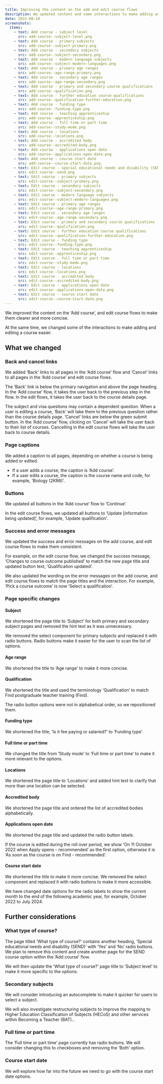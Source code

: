 ```yaml
---
title: Improving the content on the add and edit course flows
description: We updated content and some interactions to make adding and editing a course clearer
date: 2022-08-18
screenshots:
  items:
    - text: Add course - subject level
      src: add-course--subject-level.png
    - text: Add course - primary subjects
      src: add-course--subject-primary.png
    - text: Add course - secondary subjects
      src: add-course--subject-secondary.png
    - text: Add course - modern language subjects
      src: add-course--subject-modern-languages.png
    - text: Add course - primary age ranges
      src: add-course--age-range-primary.png
    - text: Add course - secondary age ranges
      src: add-course--age-range-secondary.png
    - text: Add course - primary and secondary course qualifications
      src: add-course--qualification.png
    - text: Add course - further education course qualifications
      src: add-course--qualification-further-education.png
    - text: Add course - funding type
      src: add-course--funding-type.png
    - text: Add course - teaching apprenticeship
      src: add-course--apprenticeship.png
    - text: Add course - full time or part time
      src: add-course--study-mode.png
    - text: Add course - locations
      src: add-course--locations.png
    - text: Add course - accredited body
      src: add-course--accredited-body.png
    - text: Add course - applications open date
      src: add-course--applications-open-date.png
    - text: Add course - course start date
      src: add-course--course-start-date.png
    - text: Edit course - special educational needs and disability (SEND)
      src: edit-course--send.png
    - text: Edit course - primary subjects
      src: edit-course--subject-primary.png
    - text: Edit course - secondary subjects
      src: edit-course--subject-secondary.png
    - text: Edit course - modern language subjects
      src: edit-course--subject-modern-languages.png
    - text: Edit course - primary age ranges
      src: edit-course--age-range-primary.png
    - text: Edit course - secondary age ranges
      src: edit-course--age-range-secondary.png
    - text: Edit course - primary and secondary course qualifications
      src: edit-course--qualification.png
    - text: Edit course - further education course qualifications
      src: edit-course--qualification-further-education.png
    - text: Edit course - funding type
      src: edit-course--funding-type.png
    - text: Edit course - teaching apprenticeship
      src: edit-course--apprenticeship.png
    - text: Edit course - full time or part time
      src: edit-course--study-mode.png
    - text: Edit course - locations
      src: edit-course--locations.png
    - text: Edit course - accredited body
      src: edit-course--accredited-body.png
    - text: Edit course - applications open date
      src: edit-course--applications-open-date.png
    - text: Edit course - course start date
      src: edit-course--course-start-date.png
---
```


We improved the content on the ‘Add course’, and edit course flows to make them clearer and more concise.

At the same time, we changed some of the interactions to make adding and editing a course easier.

## What we changed

### Back and cancel links

We added ‘Back’ links to all pages in the ‘Add course’ flow and ‘Cancel’ links to all pages in the ‘Add course’ and edit course flows.

The ‘Back’ link is below the primary navigation and above the page heading. In the ‘Add course’ flow, it takes the user back to the previous step in the flow. In the edit flows, it takes the user back to the course details page.

The subject and visa questions may contain a dependent question. When a user is editing a course, ‘Back’ will take them to the previous question rather than the course details page.
‘Cancel’ links are below the green submit button. In the ‘Add course’ flow, clicking on ‘Cancel’ will take the user back to their list of courses. Cancelling in the edit course flows will take the user back to course details.

### Page captions

We added a caption to all pages, depending on whether a course is being added or edited.

- If a user adds a course, the caption is ‘Add course’.
- If a user edits a course, the caption is the course name and code, for example, ‘Biology (2KR6)’.

### Buttons

We updated all buttons in the ‘Add course’ flow to ‘Continue’.

In the edit course flows, we updated all buttons to ‘Update [information being updated]’, for example, ‘Update qualification’.

### Success and error messages

We updated the success and error messages on the add course, and edit course flows to make them consistent.

For example, on the edit course flow, we changed the success message, ‘Changes to course outcome published’ to match the new page title and updated button text, ‘Qualification updated’.

We also updated the wording on the error messages on the add course, and edit course flows to match the page titles and the interaction. For example, ‘Pick a course outcome’ is now ‘Select a qualification’.

### Page specific changes

#### Subject

We shortened the page title to ‘Subject’ for both primary and secondary subject pages and removed the hint text as it was unnecessary.

We removed the select component for primary subjects and replaced it with radio buttons. Radio buttons make it easier for the user to scan the list of options.

#### Age range

We shortened the title to ‘Age range’ to make it more concise.

#### Qualification

We shortened the title and used the terminology ‘Qualification’ to match Find postgraduate teacher training (Find).

The radio button options were not in alphabetical order, so we repositioned them.

#### Funding type

We shortened the title, ‘Is it fee paying or salaried?’ to ‘Funding type’.

#### Full time or part time

We changed the title from ‘Study mode’ to ‘Full time or part time’ to make it more relevant to the options.

#### Locations

We shortened the page title to ‘Locations’ and added hint text to clarify that more than one location can be selected.

#### Accredited body

We shortened the page title and ordered the list of accredited bodies alphabetically.

#### Applications open date

We shortened the page title and updated the radio button labels.

If the course is edited during the roll over period, we show ‘On 11 October 2022 when Apply opens - recommended’ as the first option, otherwise it is ‘As soon as the course is on Find - recommended’.

#### Course start date

We shortened the title to make it more concise. We removed the select component and replaced it with radio buttons to make it more accessible.

We have changed date options for the radio labels to show the current month to the end of the following academic year, for example, October 2022 to July 2024.

## Further considerations

### What type of course?

The page titled ‘What type of course?’ contains another heading, ‘Special educational needs and disability (SEND)’ with ‘Yes’ and ‘No’ radio buttons. We plan to remove this content and create another page for the SEND course option within the ‘Add course’ flow.

We will then update the ‘What type of course?’ page title to ‘Subject level’ to make it more specific to the options.

### Secondary subjects

We will consider introducing an autocomplete to make it quicker for users to select a subject.

We will also investigate restructuring subjects to improve the mapping to Higher Education Classification of Subjects (HECoS) and other services within Becoming a Teacher (BAT)..

### Full time or part time

The ‘Full time or part time’ page currently has radio buttons. We will consider changing this to checkboxes and removing the ‘Both’ option.

### Course start date

We will explore how far into the future we need to go with the course start date options.
